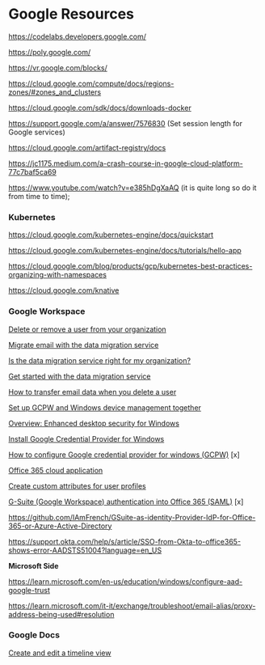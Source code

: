 # Google Resources

https://codelabs.developers.google.com/

https://poly.google.com/

https://vr.google.com/blocks/

https://cloud.google.com/compute/docs/regions-zones/#zones_and_clusters

https://cloud.google.com/sdk/docs/downloads-docker

https://support.google.com/a/answer/7576830 (Set session length for Google services)

https://cloud.google.com/artifact-registry/docs

https://jc1175.medium.com/a-crash-course-in-google-cloud-platform-77c7baf5ca69

https://www.youtube.com/watch?v=e385hDgXaAQ (it is quite long so do it from time to time);

### Kubernetes

https://cloud.google.com/kubernetes-engine/docs/quickstart

https://cloud.google.com/kubernetes-engine/docs/tutorials/hello-app

https://cloud.google.com/blog/products/gcp/kubernetes-best-practices-organizing-with-namespaces

https://cloud.google.com/knative

### Google Workspace

[Delete or remove a user from your organization](https://support.google.com/a/answer/33314?hl=en)

[Migrate email with the data migration service](https://support.google.com/a/answer/9476255?sjid=7409464942811288160-EU#google1&google2&zippy=%2Cstep-set-up-the-data-migration-service%2Cstep-migrate-email-from-another-google-workspace-account)

[Is the data migration service right for my organization?](https://support.google.com/a/answer/10841690?sjid=7409464942811288160-EU#where)

[Get started with the data migration service](https://support.google.com/a/answer/6003169?hl=en&ref_topic=6245191&sjid=7409464942811288160-EU)

[How to transfer email data when you delete a user](https://knowledge.workspace.google.com/kb/how-to-transfer-email-data-when-you-delete-a-user-000004308)

[Set up GCPW and Windows device management together](https://support.google.com/a/answer/10035007)

[Overview: Enhanced desktop security for Windows](https://support.google.com/a/answer/9541083#gcpw_help&zippy=%2Cset-up-both-recommended)

[Install Google Credential Provider for Windows](https://support.google.com/a/answer/9250996)

[How to configure Google credential provider for windows (GCPW)](https://www.youtube.com/watch?v=5EsBx3pOGmw) [x]

[Office 365 cloud application](https://support.google.com/a/answer/6363817?hl=en#zippy=)

[Create custom attributes for user profiles](https://support.google.com/a/answer/6208725?hl=en#zippy=%2Cedit-or-delete-custom-attributes-and-categories)

[G-Suite (Google Workspace) authentication into Office 365 (SAML)](https://www.youtube.com/watch?v=C46djGWiaDA) [x]

https://github.com/IAmFrench/GSuite-as-identity-Provider-IdP-for-Office-365-or-Azure-Active-Directory

https://support.okta.com/help/s/article/SSO-from-Okta-to-office365-shows-error-AADSTS51004?language=en_US

**Microsoft Side**

https://learn.microsoft.com/en-us/education/windows/configure-aad-google-trust

https://learn.microsoft.com/it-it/exchange/troubleshoot/email-alias/proxy-address-being-used#resolution


### Google Docs

[Create and edit a timeline view](https://support.google.com/docs/answer/12935277?hl=en-GB&visit_id=638327096262923111-3982489590&p=timeline_view&rd=1)
